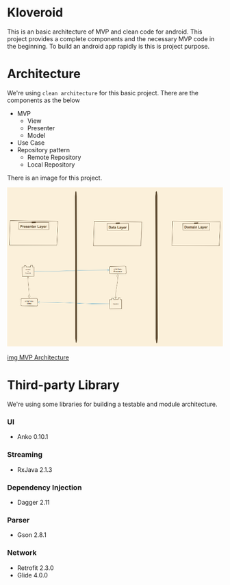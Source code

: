 # Kloveroid

This is an basic architecture of MVP and clean code for android. This project provides a complete
components and the necessary MVP code in the beginning. To build an android app rapidly is this is
project purpose.

# Architecture

We're using `clean architecture` for this basic project. There are the components as the below

- MVP
  - View
  - Presenter
  - Model
- Use Case
- Repository pattern
  - Remote Repository
  - Local Repository

There is an image for this project.

![Architecture](https://github.com/dev-cloverlab/Kloveroid/blob/master/img/architecture.png)

[img MVP Architecture](https://sketchboard.me/JAGLNMNjXMMP)

# Third-party Library

We're using some libraries for building a testable and module architecture.

### UI

- Anko 0.10.1

### Streaming

- RxJava 2.1.3

### Dependency Injection

- Dagger 2.11

### Parser

- Gson 2.8.1

### Network

- Retrofit 2.3.0
- Glide 4.0.0
